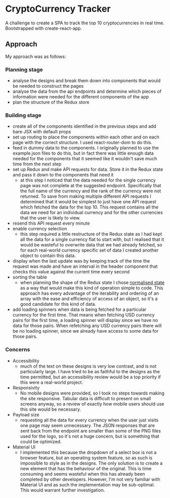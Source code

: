 # CryptoCurrency Tracker

A challenge to create a SPA to track the top 10 cryptocurrencies in real time. Bootstrapped with create-react-app.

## Approach

My approach was as follows:

### Planning stage

- analyse the designs and break them down into components that would be needed to construct the pages
- analyse the data from the api endpoints and determine which pieces of information were needed for the different components of the app
- plan the structure of the Redux store

### Building stage

- create all of the components identified in the previous steps and add bare JSX with default props
- set up routing to place the components within each other and on each page with the correct structure. I used react-router-dom to do this.
- feed in dummy data to the components. I originally planned to use the example.json files to do this, but in fact there was little enough data needed for the components that it seemed like it wouldn't save much time from the next step
- set up Redux and make API requests for data. Store it in the Redux state and pass it down to the components that need it
  - at this step I noticed that the data needed for the single currency page was not complete at the suggested endpoint. Specifically that the full name of the currency and the rank of the currency were not returned. To save from making multiple different API requests I determined that it would be simplest to just have one API request which fetched the data for the top 10. This request contains all the data we need for an individual currency and for the other currencies that the user is likely to view.
- resend this API request every minute
- enable currency selection
  - this step required a little restructure of the Redux state as I had kept all the data for a single currency flat to start with, but I realised that it would be wasteful to overwrite data that we had already fetched, so for each real-world currency specific set of data I created another object to contain this data.
- display when the last update was by keeping track of the time the request was made and have an interval in the header component that checks this value against the current time every second
- sorting the table
  - when planning the shape of the Redux state I chose [normalised state](https://redux.js.org/recipes/structuring-reducers/normalizing-state-shape) as a way that would make this kind of operation simple to code. This approach has every advantage of the iterability and ordering of an array with the ease and efficiency of access of an object, so it's a good candidate for this kind of data.
- add loading spinners when data is being fetched for a particular currency for the first time. That means when fetching USD currency pairs for the first time, a loading spinner will display since we have no data for those pairs. When refetching any USD currency pairs there will be no loading spinner, since we already have access to some data for those pairs.

### Concerns

- Accessibility
  - much of the text on these designs is very low contrast, and is not particularly large. I have tried to be as faithful to the designs as the time permitted, but an accessibility review would be a top priority if this were a real-world project.
- Responsivity
  - No mobile designs were provided, so I took no steps towards making the site responsive. Tabular data is difficult to present on small screens anyway, so a review of exactly how mobile users should use this site would be necessary.
- Payload size
  - requesting all the data for every currency when the user just visits one page may seem unnecessary. The JSON responses that are sent back from the endpoint are smaller than some of the PNG files used for the logo, so it's not a huge concern, but is something that could be optimized.
- Material UI
  - I implemented this because the dropdown of a select box is not a browser feature, but an operating system feature, so as such is impossible to style as in the designs. The only solution is to create a new element that has the behaviour of the original. This is time consuming and seems wasteful when this has already been completed by other developers. However, I'm not very familiar with Material UI and as such the implementation may be sub-optimal. This would warrant further investigation.